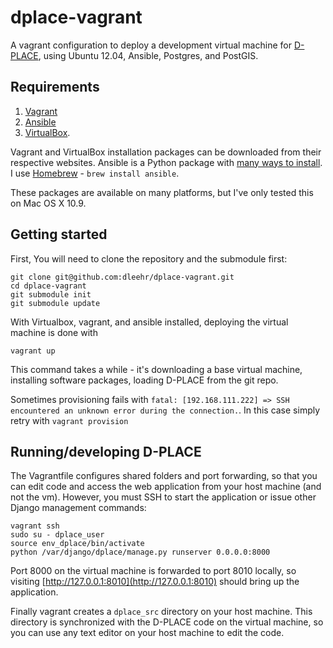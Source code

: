 # dplace-vagrant

A vagrant configuration to deploy a development virtual machine for [D-PLACE](http://github.com/NESCent/dplace), using Ubuntu 12.04, Ansible, Postgres, and PostGIS.

## Requirements


1. [Vagrant](http://vagrantup.com)
2. [Ansible](http://ansible.com)
3. [VirtualBox](http://virtualbox.org).  

Vagrant and VirtualBox installation packages can be downloaded from their respective websites.  Ansible is a Python package with [many ways to install](http://docs.ansible.com/intro_installation.html).  I use [Homebrew](http://brew.sh) - `brew install ansible`.

These packages are available on many platforms, but I've only tested this on Mac OS X 10.9.



## Getting started

First, You will need to clone the repository and the submodule first:

    git clone git@github.com:dleehr/dplace-vagrant.git
    cd dplace-vagrant
    git submodule init
    git submodule update

With Virtualbox, vagrant, and ansible installed, deploying the virtual machine is done with

    vagrant up

This command takes a while - it's downloading a base virtual machine, installing software packages, loading D-PLACE from the git repo.

Sometimes provisioning fails with `fatal: [192.168.111.222] => SSH encountered an unknown error during the connection.`.  In this case simply retry with `vagrant provision`

## Running/developing D-PLACE

The Vagrantfile configures shared folders and port forwarding, so that you can edit code and access the web application from your host machine (and not the vm).  However, you must SSH to start the application or issue other Django management commands:

    vagrant ssh
    sudo su - dplace_user
    source env_dplace/bin/activate
    python /var/django/dplace/manage.py runserver 0.0.0.0:8000

Port 8000 on the virtual machine is forwarded to port 8010 locally, so visiting [http://127.0.0.1:8010](http://127.0.0.1:8010) should bring up the application.  

Finally vagrant creates a `dplace_src` directory on your host machine.  This directory is synchronized with the D-PLACE code on the virtual machine, so you can use any text editor on your host machine to edit the code.
